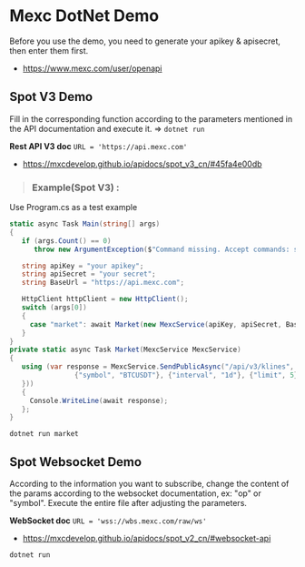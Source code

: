 # Mexc DotNet Demo

Before you use the demo, you need to generate your apikey & apisecret, then enter them first.

* <https://www.mexc.com/user/openapi>

## Spot V3 Demo 

Fill in the corresponding function according to the parameters mentioned in the API documentation and execute it. => `dotnet run`

**Rest API V3 doc**   `URL = 'https://api.mexc.com'`

* <https://mxcdevelop.github.io/apidocs/spot_v3_cn/#45fa4e00db>


> ### Example(Spot V3) :

Use Program.cs as a test example

```csharp
static async Task Main(string[] args)
{
   if (args.Count() == 0)
      throw new ArgumentException($"Command missing. Accept commands: signature, market, trade, account, subaccount, margin");

   string apiKey = "your apikey";
   string apiSecret = "your secret";
   string BaseUrl = "https://api.mexc.com";

   HttpClient httpClient = new HttpClient();
   switch (args[0])
   {
     case "market": await Market(new MexcService(apiKey, apiSecret, BaseUrl, httpClient)); break;
   }
}
private static async Task Market(MexcService MexcService)
{
   using (var response = MexcService.SendPublicAsync("/api/v3/klines", HttpMethod.Get, new Dictionary<string, object> {
                {"symbol", "BTCUSDT"}, {"interval", "1d"}, {"limit", 5}
   }))
   {
     Console.WriteLine(await response);
   };
}
```
`dotnet run market`

## Spot Websocket Demo 

According to the information you want to subscribe, change the content of the params according to the websocket documentation, ex: "op" or "symbol".   Execute the entire file after adjusting the parameters.



**WebSocket doc**   `URL = 'wss://wbs.mexc.com/raw/ws'`

* <https://mxcdevelop.github.io/apidocs/spot_v2_cn/#websocket-api>


`dotnet run`


